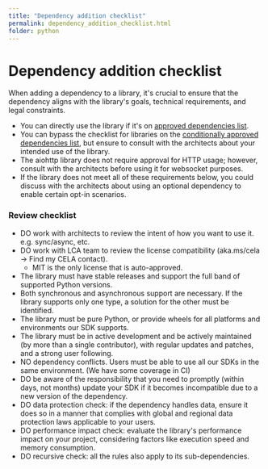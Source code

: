 ```yaml
---
title: "Dependency addition checklist"
permalink: dependency_addition_checklist.html
folder: python
---
```


# Dependency addition checklist

When adding a dependency to a library, it's crucial to ensure that the dependency aligns with the library's goals, technical requirements, and legal constraints.

- You can directly use the library if it's on [approved dependencies list](https://github.com/Azure/azure-sdk/blob/main/docs/python/approved_dependencies.md).
- You can bypass the checklist for libraries on the [conditionally approved dependencies list](https://github.com/Azure/azure-sdk/blob/main/docs/python/conditionally_approved_dependencies.md), but ensure to consult with the architects about your intended use of the library.
- The aiohttp library does not require approval for HTTP usage; however, consult with the architects before using it for websocket purposes.
- If the library does not meet all of these requirements below, you could discuss with the architects about using an optional dependency to enable certain opt-in scenarios.

### Review checklist

- DO work with architects to review the intent of how you want to use it. e.g. sync/async, etc.
- DO work with LCA team to review the license compatibility (aka.ms/cela -> Find my CELA contact).
  - MIT is the only license that is auto-approved.
- The library must have stable releases and support the full band of supported Python versions.
- Both synchronous and asynchronous support are necessary. If the library supports only one type, a solution for the other must be identified.
- The library must be pure Python, or provide wheels for all platforms and environments our SDK supports.
- The library must be in active development and be actively maintained (by more than a single contributor), with regular updates and patches, and a strong user following.
- NO dependency conflicts. Users must be able to use all our SDKs in the same environment. (We have some coverage in CI)
- DO be aware of the responsibility that you need to promptly (within days, not months) update your SDK if it becomes incompatible due to a new version of the dependency.
- DO data protection check: if the dependency handles data, ensure it does so in a manner that complies with global and regional data protection laws applicable to your users.
- DO performance impact check: evaluate the library's performance impact on your project, considering factors like execution speed and memory consumption.
- DO recursive check: all the rules also apply to its sub-dependencies.

